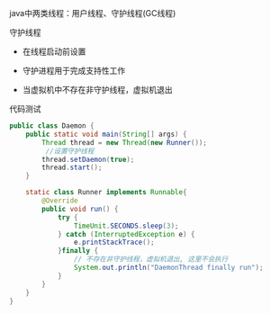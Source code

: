 java中两类线程：用户线程、守护线程(GC线程)

守护线程

- 在线程启动前设置

- 守护进程用于完成支持性工作
- 当虚拟机中不存在非守护线程，虚拟机退出

代码测试

```java
public class Daemon {
    public static void main(String[] args) {
        Thread thread = new Thread(new Runner());
         //设置守护线程
        thread.setDaemon(true);
        thread.start();
    }

    static class Runner implements Runnable{
        @Override
        public void run() {
            try {
                TimeUnit.SECONDS.sleep(3);
            } catch (InterruptedException e) {
                e.printStackTrace();
            }finally {
                // 不存在非守护线程，虚拟机退出, 这里不会执行
                System.out.println("DaemonThread finally run"); 
            }
        }
    }
}
```






